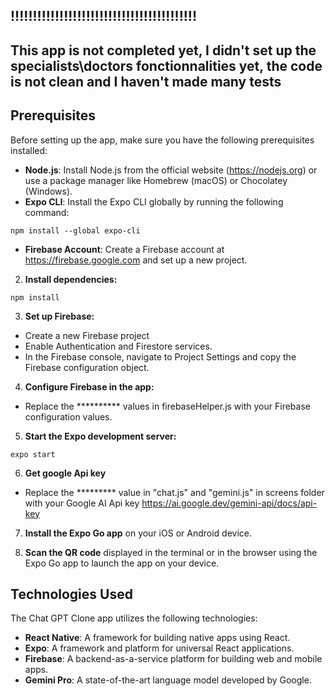 ## !!!!!!!!!!!!!!!!!!!!!!!!!!!!!!!!!!!!!!!!!!
## This app is not completed yet, I didn't set up the specialists\doctors fonctionnalities yet, the code is not clean and I haven't made many tests

## Prerequisites

Before setting up the app, make sure you have the following prerequisites installed:

-   **Node.js**: Install Node.js from the official website (https://nodejs.org) or use a package manager like Homebrew (macOS) or Chocolatey (Windows).
-   **Expo CLI**: Install the Expo CLI globally by running the following command:

```shell
npm install --global expo-cli

```

-   **Firebase Account**: Create a Firebase account at https://firebase.google.com and set up a new project.


2. **Install dependencies:**

```shell
npm install
```

3. **Set up Firebase:**

-   Create a new Firebase project
-   Enable Authentication and Firestore services.
-   In the Firebase console, navigate to Project Settings and copy the Firebase configuration object.

4. **Configure Firebase in the app:**

-   Replace the ********** values in firebaseHelper.js with your Firebase configuration values.

5. **Start the Expo development server:**

```shell
expo start
```
6. **Get google Api key** 

-   Replace  the ********* value in "chat.js" and "gemini.js" in screens folder with your Google AI Api key
    https://ai.google.dev/gemini-api/docs/api-key

7. **Install the Expo Go app** on your iOS or Android device.

8. **Scan the QR code** displayed in the terminal or in the browser using the Expo Go app to launch the app on your device.


## Technologies Used

The Chat GPT Clone app utilizes the following technologies:

-   **React Native**: A framework for building native apps using React.
-   **Expo**: A framework and platform for universal React applications.
-   **Firebase**: A backend-as-a-service platform for building web and mobile apps.
-   **Gemini Pro**: A state-of-the-art language model developed by Google.